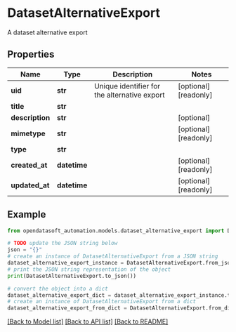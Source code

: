 # DatasetAlternativeExport

A dataset alternative export

## Properties

Name | Type | Description | Notes
------------ | ------------- | ------------- | -------------
**uid** | **str** | Unique identifier for the alternative export | [optional] [readonly] 
**title** | **str** |  | 
**description** | **str** |  | [optional] 
**mimetype** | **str** |  | [optional] [readonly] 
**type** | **str** |  | 
**created_at** | **datetime** |  | [optional] [readonly] 
**updated_at** | **datetime** |  | [optional] [readonly] 

## Example

```python
from opendatasoft_automation.models.dataset_alternative_export import DatasetAlternativeExport

# TODO update the JSON string below
json = "{}"
# create an instance of DatasetAlternativeExport from a JSON string
dataset_alternative_export_instance = DatasetAlternativeExport.from_json(json)
# print the JSON string representation of the object
print(DatasetAlternativeExport.to_json())

# convert the object into a dict
dataset_alternative_export_dict = dataset_alternative_export_instance.to_dict()
# create an instance of DatasetAlternativeExport from a dict
dataset_alternative_export_from_dict = DatasetAlternativeExport.from_dict(dataset_alternative_export_dict)
```
[[Back to Model list]](../README.md#documentation-for-models) [[Back to API list]](../README.md#documentation-for-api-endpoints) [[Back to README]](../README.md)



